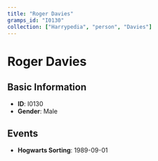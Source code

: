 ```yaml
---
title: "Roger Davies"
gramps_id: "I0130"
collection: ["Harrypedia", "person", "Davies"]
---
```


# Roger Davies

## Basic Information

- **ID**: I0130
- **Gender**: Male

## Events

- **Hogwarts Sorting**: 1989-09-01

